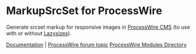 # MarkupSrcSet for ProcessWire

Generate srcset markup for responsive images in [ProcessWire CMS](http://processwire.com/) (to use with or without [Lazysizes](https://github.com/aFarkas/Lazysizes)).

[Documentation](https://github.com/rolandtoth/MarkupSrcSet/wiki/Documentation) | [ProcessWire forum topic](https://processwire.com/talk/topic/12981-markupsrcset/) [ProcessWire Modules Directory](http://modules.processwire.com/modules/markup-src-set/)
